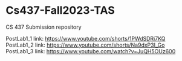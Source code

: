 # Cs437-Fall2023-TAS
CS 437 Submission repository

PostLab1_1 link: https://www.youtube.com/shorts/1PWdSDRi7KQ  
PostLab1_2 link: https://www.youtube.com/shorts/Na9dxP3I_Go  
PostLab1_3 link: https://www.youtube.com/watch?v=JuQH5OUz600

